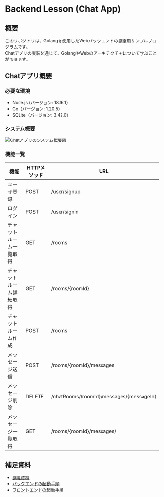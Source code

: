 # Backend Lesson (Chat App)

## 概要
このリポジトリは、Golangを使用したWebバックエンドの講座用サンプルプログラムです。  
Chatアプリの実装を通じて、GolangやWebのアーキテクチャについて学ぶことができます。

## Chatアプリ概要
### 必要な環境
- Node.js (バージョン: 18.16.1）
- Go（バージョン: 1.20.5）
- SQLite（バージョン: 3.42.0）

### システム概要

![Chatアプリのシステム概要図](https://github.com/omeroid/backend_lesson/assets/54432132/c3140af9-adde-40a4-917e-4c729fee7c87)

### 機能一覧

| 機能 | HTTPメソッド | URL |
| --- | --- | --- |
| ユーザ登録 | POST | /user/signup |
| ログイン | POST | /user/signin |
| チャットルーム一覧取得 | GET | /rooms |
| チャットルーム詳細取得 | GET | /rooms/{roomId} |
| チャットルーム作成 | POST | /rooms |
| メッセージ送信 | POST | /rooms/{roomId}/messages |
| メッセージ削除 | DELETE | /chatRooms/{roomId}/messages/{messageId} |
| メッセージ一覧取得 | GET | /rooms/{roomId}/messages/ |

## 補足資料
- [講義資料](https://docs.google.com/presentation/d/1quGWozbQtum89J4hHV33rjcoNkv09PXd5EQYlLn225E/)
- [バックエンドの起動手順](https://github.com/omeroid/backend_lesson/blob/feat/readme/docs/backend.md)
- [フロントエンドの起動手順](https://github.com/omeroid/backend_lesson/blob/feat/readme/docs/frontend.md)
